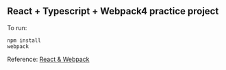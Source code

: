 ## React + Typescript + Webpack4 practice project
To run:
```
npm install
webpack
```
Reference:
[React & Webpack](https://www.typescriptlang.org/docs/handbook/react-&-webpack.html)